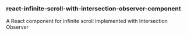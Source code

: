 ### react-infinite-scroll-with-intersection-observer-component

A React component for infinite scroll implemented with Intersection Observer